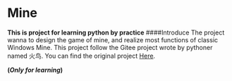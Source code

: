# Mine
__This is project for learning python by practice__
####Introduce
The project wanna to design the game of mine, and realize most 
functions of classic Windows Mine. This project follow the Gitee project
wrote by pythoner named 火鸟. You can find the original project [Here](https://gitee.com/jerryshensjf/PyMine).

__(_Only for learning_)__